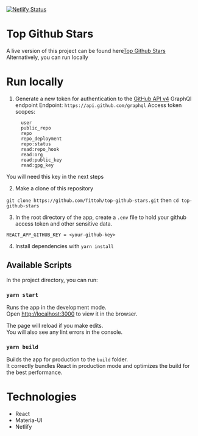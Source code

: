 [![Netlify Status](https://api.netlify.com/api/v1/badges/eb56adb7-c992-4521-afbf-d5762fb25972/deploy-status)](https://app.netlify.com/sites/tittoh-github-stars/deploys)

# Top Github Stars

A live version of this project can be found here[Top Github Stars](https://tittoh-github-stars.netlify.app)
Alternatively, you can run locally

# Run locally

1. Generate a new token for authentication to the [GitHub API v4](https://docs.github.com/en/graphql) GraphQl endpoint
  Endpoint: `https://api.github.com/graphql`
  Access token scopes: 
    ```
      user
      public_repo
      repo
      repo_deployment
      repo:status
      read:repo_hook
      read:org
      read:public_key
      read:gpg_key
    ```
  You will need this key in the next steps

2. Make a clone of this repository

  `git clone https://github.com/Tittoh/top-github-stars.git`
  then
  `cd top-github-stars`


3. In the root directory of the app, create a `.env` file to hold your github access token and other sensitive data.
  ```
  REACT_APP_GITHUB_KEY = <your-github-key>
  ```

4. Install dependencies with `yarn install`

## Available Scripts

In the project directory, you can run:

### `yarn start`

Runs the app in the development mode.\
Open [http://localhost:3000](http://localhost:3000) to view it in the browser.

The page will reload if you make edits.\
You will also see any lint errors in the console.

### `yarn build`

Builds the app for production to the `build` folder.\
It correctly bundles React in production mode and optimizes the build for the best performance.

# Technologies
- React
- Materia-UI
- Netlify

